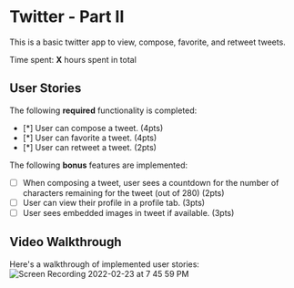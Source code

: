 # Twitter - Part II

This is a basic twitter app to view, compose, favorite, and retweet tweets.

Time spent: **X** hours spent in total

## User Stories

The following **required** functionality is completed:

- [*] User can compose a tweet. (4pts)
- [*] User can favorite a tweet. (4pts)
- [*] User can retweet a tweet. (2pts)

The following **bonus** features are implemented:

- [ ] When composing a tweet, user sees a countdown for the number of characters remaining for the tweet (out of 280) (2pts)
- [ ] User can view their profile in a profile tab. (3pts)
- [ ] User sees embedded images in tweet if available. (3pts)

## Video Walkthrough

Here's a walkthrough of implemented user stories:
![Screen Recording 2022-02-23 at 7 45 59 PM](https://user-images.githubusercontent.com/60333098/155867935-81c8e510-a253-4084-aad3-502c53e42e8c.gif)
